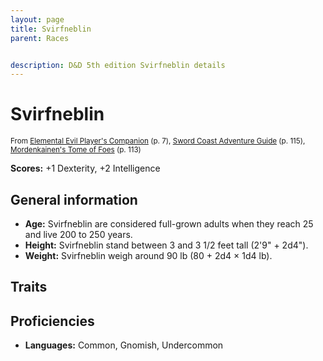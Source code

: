 ```yaml
---
layout: page
title: Svirfneblin
parent: Races


description: D&D 5th edition Svirfneblin details
---
```


# Svirfneblin

<small>From <a target="_blank" href="https://dnd.wizards.com/products/tabletop-games/rpg-products/player%E2%80%99s-companion">Elemental Evil Player's Companion</a> (p. 7), <a target="_blank" href="https://dnd.wizards.com/products/tabletop-games/rpg-products/sc-adventurers-guide">Sword Coast Adventure Guide</a> (p. 115), <a target="_blank" href="https://dnd.wizards.com/products/tabletop-games/rpg-products/mordenkainens-tome-foes">Mordenkainen's Tome of Foes</a> (p. 113)</small>

**Scores:** +1 Dexterity, +2 Intelligence

## General information

- **Age:** Svirfneblin are considered full-grown adults when they reach 25 and live 200 to 250 years.
- **Height:** Svirfneblin stand between 3 and 3 1/2 feet tall (2'9" + 2d4").
- **Weight:** Svirfneblin weigh around 90 lb (80 + 2d4 × 1d4 lb).

## Traits


## Proficiencies

- **Languages:** Common, Gnomish, Undercommon